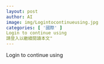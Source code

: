 ```yaml
---
layout: post
author: AI
image: img/Logintocontinueusing.jpg
categories: [ '國際' ]
Login to continue using
請登入以繼續閱讀本文"
---
```

Login to continue using